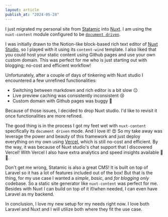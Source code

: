 ```yaml
---
layout: article
publish_at: "2024-05-28"
---
```


I just migrated my personal site from [Statamic](https://statamic.com/) into [Nuxt](https://nuxt.com/). I am using the `nuxt-content` module configured to be [`document driven`](https://content.nuxt.com/document-driven/introduction/).

I was initially drawn to the Notion-like block-based rich text editor of [Nuxt Studio](https://nuxt.studio/), so I played with it using its `content-wind` template. I also liked that you could host your static content using Github pages and use your own custom domain. This was perfect for me who is just starting out with blogging; no-cost and efficient workflow!

Unfortunately, after a couple of days of tinkering with Nuxt studio I encountered a few unrefined functionalities:

- Switching between markdown and rich editor is a bit slow 😐
- Live preview caching was consistently inconsistent 😢
- Custom domain with Github pages was buggy 😤

Because of those issues, I decided to drop Nuxt studio. I'd like to revisit it once functionalities are more refined.

The good thing is in the process I got my feet wet with `nuxt-content` specifically its `document driven` mode. And I love it! 😍 So my take away was leverage the power and beauty of this framework and just deploy everything on my own using [Vercel](https://vercel.com/), which is still no-cost and efficient. By the way, it was because of Nuxt studio's chat support that I discovered Vercel! With Vercel I also have extra analytics and speed insights available 🎉🤩.

Don't get me wrong, Statamic is also a great CMS! It is built on top of Laravel so it has a lot of features included out of the box! But that is the thing, for my use case I wanted a _simple_, _basic_, and _for blogging only_ codebase. So a static site generator like `nuxt-content` was perfect for me. Besides with Nuxt I can build on top of it if/when needed, I can even have Laravel as my backend.

In conclusion, I love my new setup for my needs right now. I love both Laravel and Nuxt and I will utilize both where they fit the use case.
